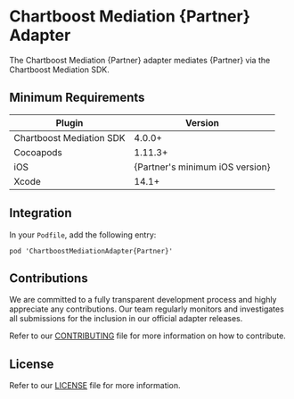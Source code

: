# Chartboost Mediation {Partner} Adapter

The Chartboost Mediation {Partner} adapter mediates {Partner} via the Chartboost Mediation SDK.

## Minimum Requirements

| Plugin | Version |
| ------ | ------ |
| Chartboost Mediation SDK | 4.0.0+ |
| Cocoapods | 1.11.3+ |
| iOS | {Partner's minimum iOS version} |
| Xcode | 14.1+ |

## Integration

In your `Podfile`, add the following entry:
```
pod 'ChartboostMediationAdapter{Partner}'
```

## Contributions

We are committed to a fully transparent development process and highly appreciate any contributions. Our team regularly monitors and investigates all submissions for the inclusion in our official adapter releases.

Refer to our [CONTRIBUTING](CONTRIBUTING.md) file for more information on how to contribute.

## License

Refer to our [LICENSE](LICENSE.md) file for more information.